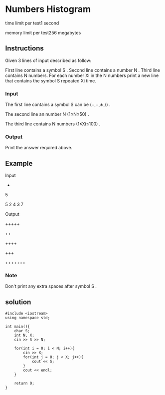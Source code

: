 # Numbers Histogram

time limit per test1 second

memory limit per test256 megabytes

## Instructions

Given 3 lines of input described as follow:

First line contains a symbol S
.
Second line contains a number N
.
Third line contains N
 numbers.
For each number Xi
 in the N
 numbers print a new line that contains the symbol S
 repeated Xi
 time.

### Input
The first line contains a symbol S
 can be (+,−,∗,/)
.

The second line an number N
 (1≤N≤50)
.

The third line contains N
 numbers (1≤Xi≤100)
.

### Output
Print the answer required above.

## Example

Input

+

5

5 2 4 3 7

Output

+++++

++

++++

+++

+++++++

### Note
Don't print any extra spaces after symbol S
.

## solution

```
#include <iostream>
using namespace std;

int main(){
    char S;
    int N, X;
    cin >> S >> N;

    for(int i = 0; i < N; i++){
        cin >> X;
        for(int j = 0; j < X; j++){
            cout << S;
        }
        cout << endl;
    }

    return 0;
}
```
